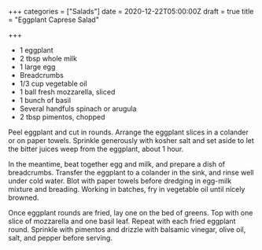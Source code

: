 +++
categories = ["Salads"]
date = 2020-12-22T05:00:00Z
draft = true
title = "Eggplant Caprese Salad"

+++
* 1 eggplant 
* 2 tbsp whole milk 
* 1 large egg 
* Breadcrumbs 
* 1/3 cup vegetable oil 
* 1 ball fresh mozzarella, sliced 
* 1 bunch of basil 
* Several handfuls spinach or arugula 
* 2 tbsp pimentos, chopped

Peel eggplant and cut in rounds. Arrange the eggplant slices in a colander or on paper towels. Sprinkle generously with kosher salt and set aside to let the bitter juices weep from the eggplant, about 1 hour. 

In the meantime, beat together egg and milk, and prepare a dish of breadcrumbs. Transfer the eggplant to a colander in the sink, and rinse well under cold water. Blot with paper towels before dredging in egg-milk mixture and breading. Working in batches, fry in vegetable oil until nicely browned. 

Once eggplant rounds are fried, lay one on the bed of greens. Top with one slice of mozzarella and one basil leaf. Repeat with each fried eggplant round. Sprinkle with pimentos and drizzle with balsamic vinegar, olive oil, salt, and pepper before serving.